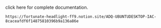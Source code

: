 click here for complete documentation.
```
https://fortunate-headlight-ff9.notion.site/ADQ-UBUNTUDESKTOP-IAC-8caceafdf6f14875810396b9a136a86e
```
